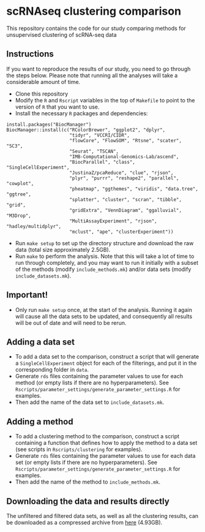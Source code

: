 # scRNAseq clustering comparison
This repository contains the code for our study comparing methods for unsupervised clustering of scRNA-seq data

## Instructions
If you want to reproduce the results of our study, you need to go through the steps below. Please note that running all the analyses will take a considerable amount of time.

- Clone this repository
- Modify the `R` and `Rscript` variables in the top of `Makefile` to point to the version of `R` that you want to use.
- Install the necessary `R` packages and dependencies:

```
install.packages("BiocManager")
BiocManager::install(c("RColorBrewer", "ggplot2", "dplyr", 
                       "tidyr", "VCCRI/CIDR", 
                       "flowCore", "FlowSOM", "Rtsne", "scater", "SC3", 
                       "Seurat", "TSCAN", 
                       "IMB-Computational-Genomics-Lab/ascend",
                       "BiocParallel", "class", "SingleCellExperiment",
                       "JustinaZ/pcaReduce", "clue", "rjson", 
                       "plyr", "purrr", "reshape2", "parallel", "cowplot", 
                       "pheatmap", "ggthemes", "viridis", "data.tree", "ggtree",
                       "splatter", "cluster", "scran", "tibble", "grid", 
                       "gridExtra", "VennDiagram", "ggalluvial", "M3Drop",
                       "MultiAssayExperiment", "rjson", "hadley/multidplyr",
                       "mclust", "ape", "clusterExperiment"))
```

- Run `make setup` to set up the directory structure and download the raw data (total size approximately 2.5GB).
- Run `make` to perform the analysis. Note that this will take a lot of time to run through completely, and you may want to run it initially with a subset of the methods (modify `include_methods.mk`) and/or data sets (modify `include_datasets.mk`). 

## Important!
- Only run `make setup` once, at the start of the analysis. Running it again will cause all the data sets to be updated, and consequently all results will be out of date and will need to be rerun.

## Adding a data set
- To add a data set to the comparison, construct a script that will generate a `SingleCellExperiment` object for each of the filterings, and put it in the corresponding folder in `data`.
- Generate `rds` files containing the parameter values to use for each method (or empty lists if there are no hyperparameters). See `Rscripts/parameter_settings/generate_parameter_settings.R` for examples.
- Then add the name of the data set to `include_datasets.mk`.

## Adding a method
- To add a clustering method to the comparison, construct a script containing a function that defines how to apply the method to a data set (see scripts in `Rscripts/clustering` for examples).
- Generate `rds` files containing the parameter values to use for each data set (or empty lists if there are no hyperparameters). See `Rscripts/parameter_settings/generate_parameter_settings.R` for examples.
- Then add the name of the method to `include_methods.mk`.

## Downloading the data and results directly
The unfiltered and filtered data sets, as well as all the clustering results, can be downloaded as a compressed archive from [here](http://imlspenticton.uzh.ch/robinson_lab/DuoClustering2018/DuoClustering2018.tar.gz) (4.93GB). 